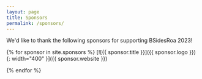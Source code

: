 ```yaml
---
layout: page
title: Sponsors
permalink: /sponsors/
---
```

We'd like to thank the following sponsors for supporting BSidesRoa 2023!


{% for sponsor in site.sponsors %}
  [![{{ sponsor.title }}]({{ sponsor.logo }}){: width="400" }]({{ sponsor.website }})

{% endfor %}

